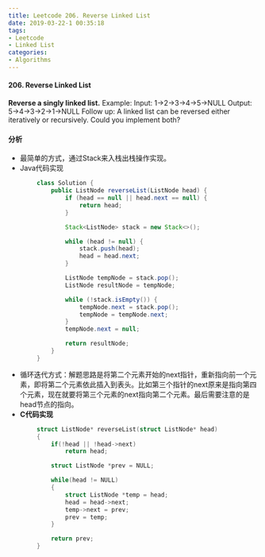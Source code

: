 ```yaml
---
title: Leetcode 206. Reverse Linked List
date: 2019-03-22-1 00:35:18
tags:
- Leetcode
- Linked List
categories:
- Algorithms
---
```






####  206. Reverse Linked List
**Reverse a singly linked list.**
Example:
	Input: 1->2->3->4->5->NULL
	Output: 5->4->3->2->1->NULL
Follow up:
A linked list can be reversed either iteratively or recursively. Could you implement both?
<!-- more -->

#### 分析

+ 最简单的方式，通过Stack来入栈出栈操作实现。
+ Java代码实现

```java
        class Solution {
            public ListNode reverseList(ListNode head) {
                if (head == null || head.next == null) {
                    return head;
                }

                Stack<ListNode> stack = new Stack<>();

                while (head != null) {
                    stack.push(head);
                    head = head.next;
                }

                ListNode tempNode = stack.pop();
                ListNode resultNode = tempNode;

                while (!stack.isEmpty()) {
                    tempNode.next = stack.pop();
                    tempNode = tempNode.next;
                }
                tempNode.next = null;

                return resultNode;
            }
        }
```

+ 循环迭代方式：解题思路是将第二个元素开始的next指针，重新指向前一个元素，即将第二个元素依此插入到表头。比如第三个指针的next原来是指向第四个元素，现在就要将第三个元素的next指向第二个元素。最后需要注意的是head节点的指向。
+ **C代码实现**

```c
        struct ListNode* reverseList(struct ListNode* head) 
        {                                       
            if(!head || !head->next)
                return head;

            struct ListNode *prev = NULL;

            while(head != NULL)
            {
                struct ListNode *temp = head;
                head = head->next;
                temp->next = prev;
                prev = temp;
            }

            return prev;
        } 
```

